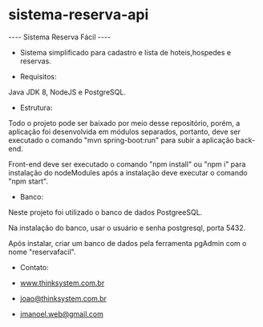 # sistema-reserva-api

---- Sistema Reserva Fácil ----

- Sistema simplificado para cadastro e lista de hoteis,hospedes e reservas.



- Requisitos:

Java JDK 8, NodeJS e PostgreSQL.


- Estrutura:

Todo o projeto pode ser baixado por meio desse repositório, porém, a aplicação foi desenvolvida em módulos separados,
portanto, deve ser executado o comando "mvn spring-boot:run" para subir a aplicação back-end.

Front-end deve ser executado o comando "npm install" ou "npm i" para instalação do nodeModules após a instalação deve executar
o comando "npm start".


- Banco:

Neste projeto foi utilizado o banco de dados PostgreeSQL.

Na instalação do banco, usar o usuário e senha postgresql, porta 5432.

Após instalar, criar um banco de dados pela ferramenta pgAdmin com o nome "reservafacil".




- Contato:

- www.thinksystem.com.br
- joao@thinksystem.com.br
- jmanoel.web@gmail.com


